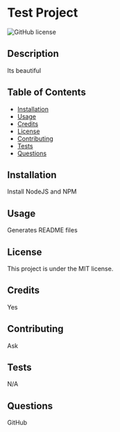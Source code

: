 
  # Test Project
  ![GitHub license](https://img.shields.io/badge/license-MIT-blue.svg)
## Description

Its beautiful

## Table of Contents 

- [Installation](#installation)
- [Usage](#usage)
- [Credits](#credits)
- [License](#license)
- [Contributing](#contributing)
- [Tests](#tests)
- [Questions](#questions)

## Installation
Install NodeJS and NPM


## Usage
Generates README files

## License
 This project is under the MIT license.

## Credits
Yes



## Contributing

Ask


## Tests

N/A


## Questions

GitHub


  